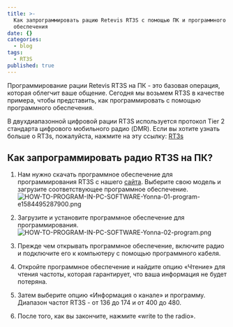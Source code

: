 ```yaml
---
title: >-
  Как запрограммировать рацию Retevis RT3S c помощью ПК и программного
  обеспечения
date: {}
categories:
  - blog
tags:
  - RT3S
published: true
---
```


Программирование рации Retevis RT3S на ПК - это базовая операция, которая облегчит ваше общение. Сегодня мы возьмем RT3S в качестве примера, чтобы представить, как программировать с помощью программного обеспечения.

В двухдиапазонной цифровой рации RT3S используется протокол Tier 2 стандарта цифрового мобильного радио (DMR). Если вы хотите узнать больше о RT3s, пожалуйста, нажмите на эту ссылку: [RT3s](https://retevis.com.ua/blog/)

## Как запрограммировать радио RT3S на ПК?
1. Нам нужно скачать программное обеспечение для программирования RT3S с нашего [сайта](https://www.retevis.com/resources-center/). Выберите свою модель и загрузите соответствующее программное обеспечение.
![HOW-TO-PROGRAM-IN-PC-SOFTWARE-Yonna-01-program-e1584495287900.png]({{site.baseurl}}/_posts/HOW-TO-PROGRAM-IN-PC-SOFTWARE-Yonna-01-program-e1584495287900.png)
2. Загрузите и установите программное обеспечение для программирования.
![HOW-TO-PROGRAM-IN-PC-SOFTWARE-Yonna-02-program.png]({{site.baseurl}}/_posts/HOW-TO-PROGRAM-IN-PC-SOFTWARE-Yonna-02-program.png)
3. Прежде чем открывать программное обеспечение, включите радио и подключите его к компьютеру с помощью программного кабеля.

4. Откройте программное обеспечение и найдите опцию «Чтение» для чтения частоты, которая гарантирует, что ваша информация не будет потеряна.

5. Затем выберите опцию «Информация о канале» и программу. Диапазон частот RT3S - от 136 до 174 и от 400 до 480. 

4. После того, как вы закончите, нажмите «write to the radio».

